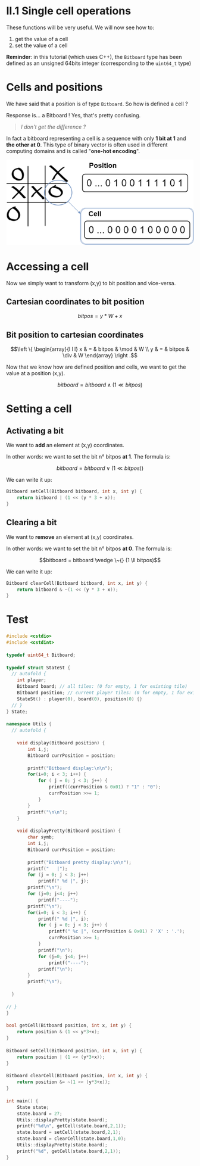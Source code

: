 # II.1 Single cell operations

These functions will be very useful. We will now see how to:
1. get the value of a cell
2. set the value of a cell

**Reminder**: in this tutorial (which uses C++), the `Bitboard` type has been defined as an unsigned 64bits integer (corresponding to the `uint64_t` type)

# Cells and positions

We have said that a position is of type `Bitboard`. So how is defined a cell ?

Response is... a Bitboard ! Yes, that's pretty confusing.

> _I don't get the difference ?_

In fact a bitboard representing a cell is a sequence with only **1 bit at 1** and **the other at 0**. This type of binary vector is often used in different computing domains and is called "**one-hot encoding**".

![Cell](img/cell.png)

# Accessing a cell

Now we simply want to transform (x,y) to bit position and vice-versa.

## Cartesian coordinates to bit position

```math
bitpos = y * W + x
```

## Bit position to cartesian coordinates

```math
\left \{
\begin{array}{l l l}
  x  & = & bitpos & \mod & W \\
  y  & = & bitpos & \div & W
\end{array}
\right .
```

Now that we know how are defined position and cells, we want to get the value at a position (x,y).

```math
bitboard = bitboard \wedge (1 \ll bitpos)
```

# Setting a cell

## Activating a bit

We want to **add** an element at (x,y) coordinates.

In other words: we want to set the bit n° bitpos **at 1**. The formula is:

```math
bitboard = bitboard \vee (1 \ll bitpos))
```

We can write it up:

```C++
Bitboard setCell(Bitboard bitboard, int x, int y) {
    return bitboard | (1 << (y * 3 + x));
}
```

## Clearing a bit

We want to **remove** an element at (x,y) coordinates.

In other words: we want to set the bit n° bitpos **at 0**. The formula is:

```math
bitboard = bitboard \wedge \~{} (1 \ll bitpos)
```

We can write it up:

```C++
Bitboard clearCell(Bitboard bitboard, int x, int y) {
    return bitboard & ~(1 << (y * 3 + x));
}
```

# Test

```C++ runnable
#include <cstdio>
#include <cstdint>

typedef uint64_t Bitboard;

typedef struct StateSt {
  // autofold {
    int player;
    Bitboard board; // all tiles: (0 for empty, 1 for existing tile)
    Bitboard position; // current player tiles: (0 for empty, 1 for existing tile)
    StateSt() : player(0), board(0), position(0) {}
  // }
} State;

namespace Utils {
  // autofold {

    void display(Bitboard position) {
        int i,j;
        Bitboard currPosition = position;

        printf("Bitboard display:\n\n");
        for(i=0; i < 3; i++) {
            for ( j = 0; j < 3; j++) {
                printf((currPosition & 0x01) ? "1" : "0");
                currPosition >>= 1;
            }
        }
        printf("\n\n");
    }

    void displayPretty(Bitboard position) {
        char symb;
        int i,j;
        Bitboard currPosition = position;

        printf("Bitboard pretty display:\n\n");
        printf("   |");
        for (j = 0; j < 3; j++)
            printf(" %d |", j);
        printf("\n");
        for (j=0; j<4; j++)
            printf("----");
        printf("\n");
        for(i=0; i < 3; i++) {
            printf(" %d |", i);
            for ( j = 0; j < 3; j++) {
                printf(" %c |", (currPosition & 0x01) ? 'X' : '.');
                currPosition >>= 1;
            }
            printf("\n");
            for (j=0; j<4; j++)
                printf("----");
            printf("\n");
        }
        printf("\n");

  }

// }
}

bool getCell(Bitboard position, int x, int y) {
    return position & (1 << y*3+x);
}

Bitboard setCell(Bitboard position, int x, int y) {
    return position | (1 << (y*3+x));
}

Bitboard clearCell(Bitboard position, int x, int y) {
    return position &= ~(1 << (y*3+x));
}

int main() {
    State state;
    state.board = 27;
    Utils::displayPretty(state.board);
    printf("%d\n", getCell(state.board,2,1));
    state.board = setCell(state.board,2,1);
    state.board = clearCell(state.board,1,0);
    Utils::displayPretty(state.board);
    printf("%d", getCell(state.board,2,1));
}
```

